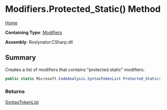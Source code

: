 # Modifiers\.Protected\_Static\(\) Method

[Home](../../../../README.md)

**Containing Type**: [Modifiers](../README.md)

**Assembly**: Roslynator\.CSharp\.dll

## Summary

Creates a list of modifiers that contains "protected static" modifiers\.

```csharp
public static Microsoft.CodeAnalysis.SyntaxTokenList Protected_Static()
```

### Returns

[SyntaxTokenList](https://docs.microsoft.com/en-us/dotnet/api/microsoft.codeanalysis.syntaxtokenlist)

